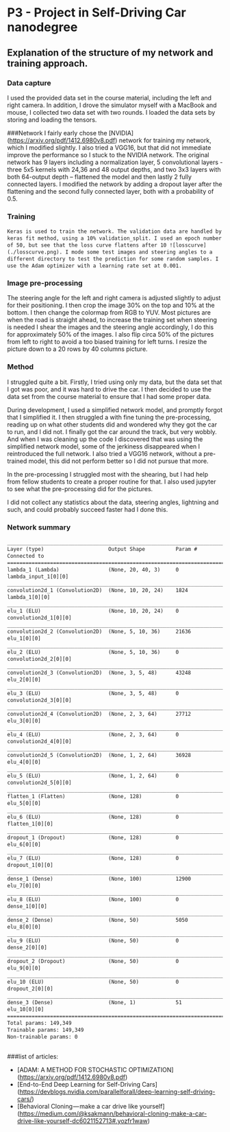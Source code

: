 # P3 - Project in Self-Driving Car nanodegree

## Explanation of the structure of my network and training approach.


### Data capture
I used the provided data set in the course material, including the left and right camera. In addition, I drove the simulator myself with a MacBook and mouse, I collected two data set with two rounds. I loaded the data sets by storing and loading the tensors.

###Network
I fairly early chose the [NVIDIA] (https://arxiv.org/pdf/1412.6980v8.pdf)  network for training my network, which I modified slightly. I also tried a VGG16, but that did not immediate improve the performance so I stuck to the NVIDIA network. The original network has 9 layers including a normalization layer, 5 convolutional layers - three 5x5 kernels with 24,36 and 48 output depths, and two 3x3 layers with both 64-output depth – flattened the model and then lastly 2 fully connected layers. I modified the network by adding a dropout layer after the flattening and the second fully connected layer, both with a probability of 0.5.

### Training
    Keras is used to train the network. The validation data are handled by keras fit method, using a 10% validation_split. I used an epoch number of 50, but see that the loss curve flattens after 10 ![losscurve](./losscurve.png). I mode some test images and steering angles to a different directory to test the prediction for some random samples. I use the Adam optimizer with a learning rate set at 0.001.

### Image pre-processing
The steering angle for the left and right camera is adjusted slightly to adjust for their positioning. I then crop the image 30% on the top and 10% at the bottom. I then change the colormap from RGB to YUV. Most pictures are when the road is straight ahead, to increase the training set when steering is needed I shear the images and the steering angle accordingly, I do this for approximately 50% of the images. I also flip circa 50% of the pictures from left to right to avoid a too biased training for left turns. I resize the picture down to a 20 rows by 40 columns picture.

### Method
I struggled quite a bit. Firstly, I tried using only my data, but the data set that I got was poor, and it was hard to drive the car. I then decided to use the data set from the course material to ensure that I had some proper data.

During development, I used a simplified network model, and promptly forgot that I simplified it. I then struggled a with fine tuning the pre-processing, reading up on what other students did and wondered why they got the car to run, and I did not. I finally got the car around the track, but very wobbly. And when I was cleaning up the code I discovered that was using the simplified network model, some of the jerkiness disappeared when I reintroduced the full network. I also tried a VGG16 network, without a pre-trained model, this did not perform better so I did not pursue that more.

In the pre-processing I struggled most with the shearing, but I had help from fellow students to create a proper routine for that. I also used jupyter to see what the pre-processing did for the pictures.

I did not collect any statistics about the data, steering angles, lightning and such, and could probably succeed faster had I done this.

### Network summary
```
____________________________________________________________________________________________________
Layer (type)                     Output Shape          Param #     Connected to
====================================================================================================
lambda_1 (Lambda)                (None, 20, 40, 3)     0           lambda_input_1[0][0]
____________________________________________________________________________________________________
convolution2d_1 (Convolution2D)  (None, 10, 20, 24)    1824        lambda_1[0][0]
____________________________________________________________________________________________________
elu_1 (ELU)                      (None, 10, 20, 24)    0           convolution2d_1[0][0]
____________________________________________________________________________________________________
convolution2d_2 (Convolution2D)  (None, 5, 10, 36)     21636       elu_1[0][0]
____________________________________________________________________________________________________
elu_2 (ELU)                      (None, 5, 10, 36)     0           convolution2d_2[0][0]
____________________________________________________________________________________________________
convolution2d_3 (Convolution2D)  (None, 3, 5, 48)      43248       elu_2[0][0]
____________________________________________________________________________________________________
elu_3 (ELU)                      (None, 3, 5, 48)      0           convolution2d_3[0][0]
____________________________________________________________________________________________________
convolution2d_4 (Convolution2D)  (None, 2, 3, 64)      27712       elu_3[0][0]
____________________________________________________________________________________________________
elu_4 (ELU)                      (None, 2, 3, 64)      0           convolution2d_4[0][0]
____________________________________________________________________________________________________
convolution2d_5 (Convolution2D)  (None, 1, 2, 64)      36928       elu_4[0][0]
____________________________________________________________________________________________________
elu_5 (ELU)                      (None, 1, 2, 64)      0           convolution2d_5[0][0]
____________________________________________________________________________________________________
flatten_1 (Flatten)              (None, 128)           0           elu_5[0][0]
____________________________________________________________________________________________________
elu_6 (ELU)                      (None, 128)           0           flatten_1[0][0]
____________________________________________________________________________________________________
dropout_1 (Dropout)              (None, 128)           0           elu_6[0][0]
____________________________________________________________________________________________________
elu_7 (ELU)                      (None, 128)           0           dropout_1[0][0]
____________________________________________________________________________________________________
dense_1 (Dense)                  (None, 100)           12900       elu_7[0][0]
____________________________________________________________________________________________________
elu_8 (ELU)                      (None, 100)           0           dense_1[0][0]
____________________________________________________________________________________________________
dense_2 (Dense)                  (None, 50)            5050        elu_8[0][0]
____________________________________________________________________________________________________
elu_9 (ELU)                      (None, 50)            0           dense_2[0][0]
____________________________________________________________________________________________________
dropout_2 (Dropout)              (None, 50)            0           elu_9[0][0]
____________________________________________________________________________________________________
elu_10 (ELU)                     (None, 50)            0           dropout_2[0][0]
____________________________________________________________________________________________________
dense_3 (Dense)                  (None, 1)             51          elu_10[0][0]
====================================================================================================
Total params: 149,349
Trainable params: 149,349
Non-trainable params: 0


```




###list of articles:
* [ADAM: A METHOD FOR STOCHASTIC OPTIMIZATION] (https://arxiv.org/pdf/1412.6980v8.pdf)
* [End-to-End Deep Learning for Self-Driving Cars] (https://devblogs.nvidia.com/parallelforall/deep-learning-self-driving-cars/)
* [Behavioral Cloning — make a car drive like yourself] (https://medium.com/@ksakmann/behavioral-cloning-make-a-car-drive-like-yourself-dc6021152713#.yozfr1waw)
